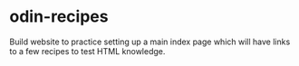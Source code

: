 # odin-recipes

Build website to practice setting up a main index page
which will have links to a few recipes to test HTML knowledge.